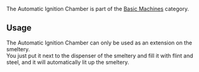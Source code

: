 The Automatic Ignition Chamber is part of the [Basic Machines](https://github.com/Slimefun/Slimefun4/wiki/Basic-Machines) category.  

## Usage
The Automatic Ignition Chamber can only be used as an extension on the smeltery.  
You just put it next to the dispenser of the smeltery and fill it with flint and steel, and it will automatically lit up the smeltery.
